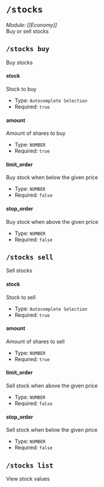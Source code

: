 # `/stocks`
*Module: [[Economy]]*<br>
Buy or sell stocks
## `/stocks buy`
Buy stocks
#### stock
Stock to buy
- Type: `Autocomplete Selection`
- Required: `true`
#### amount
Amount of shares to buy
- Type: `NUMBER`
- Required: `true`
#### limit_order
Buy stock when below the given price
- Type: `NUMBER`
- Required: `false`
#### stop_order
Buy stock when above the given price
- Type: `NUMBER`
- Required: `false`
## `/stocks sell`
Sell stocks
#### stock
Stock to sell
- Type: `Autocomplete Selection`
- Required: `true`
#### amount
Amount of shares to sell
- Type: `NUMBER`
- Required: `true`
#### limit_order
Sell stock when above the given price
- Type: `NUMBER`
- Required: `false`
#### stop_order
Sell stock when below the given price
- Type: `NUMBER`
- Required: `false`
## `/stocks list`
View stock values
